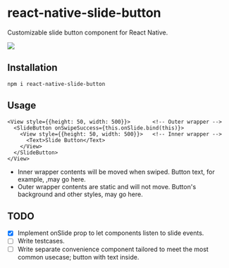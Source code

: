 # react-native-slide-button
Customizable slide button component for React Native.

![](http://i.imgur.com/Fue6MKo.gif)

Installation
---
```
npm i react-native-slide-button
```

Usage
---

```
<View style={{height: 50, width: 500}}>       <!-- Outer wrapper -->
  <SlideButton onSwipeSuccess={this.onSlide.bind(this)}>
    <View style={{height: 50, width: 500}}>   <!-- Inner wrapper -->
      <Text>Slide Button</Text>
    </View>
  </SlideButton>
</View>
```
* Inner wrapper contents will be moved when swiped. Button text, for example, ,may go here.
* Outer wrapper contents are static and will not move. Button's background and other styles, may go here.

TODO
---
- [x] Implement onSlide prop to let components listen to slide events.
- [ ] Write testcases.
- [ ] Write separate convenience component tailored to meet the most common usecase; button with text inside.

